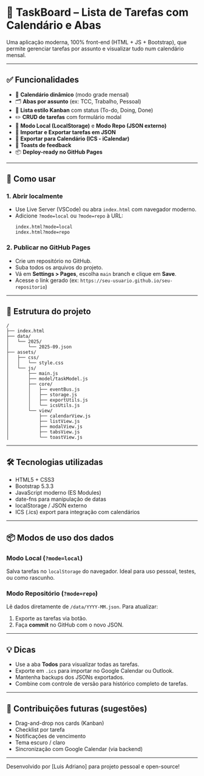 
# 📝 TaskBoard – Lista de Tarefas com Calendário e Abas

Uma aplicação moderna, 100% front-end (HTML + JS + Bootstrap), que permite gerenciar tarefas por assunto e visualizar tudo num calendário mensal.

---

## ✅ Funcionalidades

- 📅 **Calendário dinâmico** (modo grade mensal)
- 🗂️ **Abas por assunto** (ex: TCC, Trabalho, Pessoal)
- 🧱 **Lista estilo Kanban** com status (To-do, Doing, Done)
- ✏️ **CRUD de tarefas** com formulário modal
- 💾 **Modo Local (LocalStorage)** e **Modo Repo (JSON externo)**
- 🔁 **Importar e Exportar tarefas em JSON**
- 📆 **Exportar para Calendário (ICS - iCalendar)**
- 🔔 **Toasts de feedback**
- 📦 **Deploy-ready no GitHub Pages**

---

## 🚀 Como usar

### 1. **Abrir localmente**
- Use Live Server (VSCode) ou abra `index.html` com navegador moderno.
- Adicione `?mode=local` ou `?mode=repo` à URL:
  ```
  index.html?mode=local
  index.html?mode=repo
  ```

### 2. **Publicar no GitHub Pages**
- Crie um repositório no GitHub.
- Suba todos os arquivos do projeto.
- Vá em **Settings > Pages**, escolha `main` branch e clique em **Save**.
- Acesse o link gerado (ex: `https://seu-usuario.github.io/seu-repositorio`)

---

## 📁 Estrutura do projeto

```
/
├── index.html
├── data/
│   └── 2025/
│       └── 2025-09.json
├── assets/
│   ├── css/
│   │   └── style.css
│   └── js/
│       ├── main.js
│       ├── model/taskModel.js
│       ├── core/
│       │   ├── eventBus.js
│       │   ├── storage.js
│       │   ├── exportUtils.js
│       │   └── icsUtils.js
│       └── view/
│           ├── calendarView.js
│           ├── listView.js
│           ├── modalView.js
│           ├── tabsView.js
│           └── toastView.js
```

---

## 🛠️ Tecnologias utilizadas

- HTML5 + CSS3
- Bootstrap 5.3.3
- JavaScript moderno (ES Modules)
- date-fns para manipulação de datas
- localStorage / JSON externo
- ICS (.ics) export para integração com calendários

---

## 📦 Modos de uso dos dados

### Modo Local (`?mode=local`)
Salva tarefas no `localStorage` do navegador. Ideal para uso pessoal, testes, ou como rascunho.

### Modo Repositório (`?mode=repo`)
Lê dados diretamente de `/data/YYYY-MM.json`. Para atualizar:
1. Exporte as tarefas via botão.
2. Faça **commit** no GitHub com o novo JSON.

---

## 💡 Dicas

- Use a aba **Todos** para visualizar todas as tarefas.
- Exporte em `.ics` para importar no Google Calendar ou Outlook.
- Mantenha backups dos JSONs exportados.
- Combine com controle de versão para histórico completo de tarefas.

---

## 🧠 Contribuições futuras (sugestões)

- Drag-and-drop nos cards (Kanban)
- Checklist por tarefa
- Notificações de vencimento
- Tema escuro / claro
- Sincronização com Google Calendar (via backend)

---

Desenvolvido por [Luis Adriano] para projeto pessoal e open-source!

